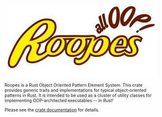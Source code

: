 ![roopes logo](promo/logo.svg)

Roopes is a Rust Object Oriented Pattern Element System.
This crate provides generic traits and implementations for typical
object-oriented patterns in Rust. It is intended to be used as a cluster of
utility classes for implementing OOP-architected executables -- *in
Rust!*

Please see the [crate documentation](target/just-doc/doc/roopes/index.html) for details.